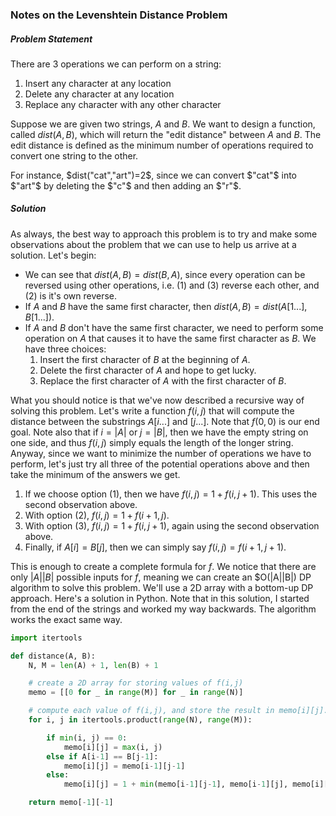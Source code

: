 ### Notes on the Levenshtein Distance Problem

##### Problem Statement

There are $3$ operations we can perform on a string:

1. Insert any character at any location
2. Delete any character at any location
3. Replace any character with any other character

Suppose we are given two strings, $A$ and $B$. We want to design a function, called $dist(A,B)$, which will return the "edit distance" between $A$ and $B$. The edit distance is defined as the minimum number of operations required to convert one string to the other.

For instance, $dist("cat","art")=2$, since we can convert $"cat"$ into $"art"$ by deleting the $"c"$ and then adding an $"r"$.

##### Solution

As always, the best way to approach this problem is to try and make some observations about the problem that we can use to help us arrive at a solution. Let's begin:

- We can see that $dist(A,B)=dist(B,A)$, since every operation can be reversed using other operations, i.e. (1) and (3) reverse each other, and (2) is it's own reverse.
- If $A$ and $B$ have the same first character, then $dist(A,B)=dist(A[1...],B[1...])$.
- If $A$ and $B$ don't have the same first character, we need to perform some operation on $A$ that causes it to have the same first character as $B$. We have three choices:
	1. Insert the first character of $B$ at the beginning of $A$.
	2. Delete the first character of $A$ and hope to get lucky.
	3. Replace the first character of $A$ with the first character of $B$.

What you should notice is that we've now described a recursive way of solving this problem. Let's write a function $f(i,j)$ that will compute the distance between the substrings $A[i...]$ and $[j...]$. Note that $f(0,0)$ is our end goal. Note also that if $i=|A|$ or $j=|B|$, then we have the empty string on one side, and thus $f(i,j)$ simply equals the length of the longer string. Anyway, since we want to minimize the number of operations we have to perform, let's just try all three of the potential operations above and then take the minimum of the answers we get.

1. If we choose option (1), then we have $f(i,j)=1+f(i,j+1)$. This uses the second observation above.
2. With option (2), $f(i,j)=1+f(i+1,j)$.
3. With option (3), $f(i,j)=1+f(i,j+1)$, again using the second observation above.
4. Finally, if $A[i]=B[j]$, then we can simply say $f(i,j)=f(i+1,j+1)$.

This is enough to create a complete formula for $f$. We notice that there are only $|A||B|$ possible inputs for $f$, meaning we can create an $O(|A||B|) DP algorithm to solve this problem. We'll use a 2D array with a bottom-up DP approach. Here's a solution in Python. Note that in this solution, I started from the end of the strings and worked my way backwards. The algorithm works the exact same way.


```python
import itertools

def distance(A, B):
	N, M = len(A) + 1, len(B) + 1

	# create a 2D array for storing values of f(i,j)
	memo = [[0 for _ in range(M)] for _ in range(N)]

	# compute each value of f(i,j), and store the result in memo[i][j].
	for i, j in itertools.product(range(N), range(M)):

		if min(i, j) == 0:
			memo[i][j] = max(i, j)
		else if A[i-1] == B[j-1]:
			memo[i][j] = memo[i-1][j-1]
		else:
			memo[i][j] = 1 + min(memo[i-1][j-1], memo[i-1][j], memo[i][j-1])

	return memo[-1][-1]
```